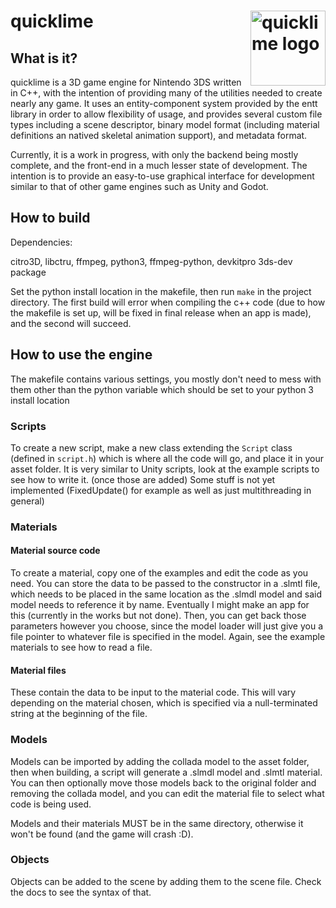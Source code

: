 # quicklime <img src="https://github.com/Squareheron942/quicklime/assets/82814680/7ebc38b2-f0a1-424c-8a5c-a55221204f53" alt="quicklime logo" width="120" height="120" align="right">

## What is it?

quicklime is a 3D game engine for Nintendo 3DS written in C++, with the intention of providing many of the utilities needed to create nearly any game. It uses an entity-component system provided by the entt library in order to allow flexibility of usage, and provides several custom file types including a scene descriptor, binary model format (including material definitions an natived skeletal animation support), and metadata format.

Currently, it is a work in progress, with only the backend being mostly complete, and the front-end in a much lesser state of development. The intention is to provide an easy-to-use graphical interface for development similar to that of other game engines such as Unity and Godot.

## How to build

Dependencies:

citro3D, libctru, ffmpeg, python3, ffmpeg-python, devkitpro 3ds-dev package

Set the python install location in the makefile, then run `make` in the project directory. The first build will error when compiling the c++ code (due to how the makefile is set up, will be fixed in final release when an app is made), and the second will succeed.

## How to use the engine

The makefile contains various settings, you mostly don't need to mess with them other than the python variable which should be set to your python 3 install location


### Scripts
To create a new script, make a new class extending the `Script` class (defined in `script.h`) which is where all the code will go, and place it in your asset folder.
It is very similar to Unity scripts, look at the example scripts to see how to write it. (once those are added)
Some stuff is not yet implemented (FixedUpdate() for example as well as just multithreading in general)

### Materials

#### Material source code
To create a material, copy one of the examples and edit the code as you need.
You can store the data to be passed to the constructor in a .slmtl file, which needs to be placed in the same location as the .slmdl model and said model needs to reference it by name.
Eventually I might make an app for this (currently in the works but not done). Then, you can get back those parameters however you choose, since the model loader will just give you a file pointer to whatever file is specified in the model. 
Again, see the example materials to see how to read a file.

#### Material files
These contain the data to be input to the material code. This will vary depending on the material chosen, which is specified via a null-terminated string at the beginning of the file.

### Models

Models can be imported by adding the collada model to the asset folder, then when building, a script will generate a .slmdl model and .slmtl material. You can then optionally move those models back to the original folder and removing the collada model, and you can edit the material file to select what code is being used. 

Models and their materials MUST be in the same directory, otherwise it won't be found (and the game will crash :D).

### Objects
Objects can be added to the scene by adding them to the scene file. Check the docs to see the syntax of that.
